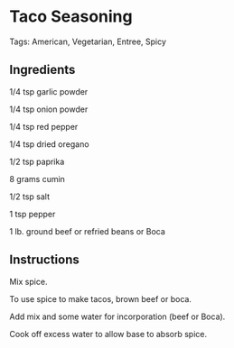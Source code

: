 # Taco Seasoning

Tags: American, Vegetarian, Entree, Spicy



## Ingredients

1/4  tsp garlic powder

1/4  tsp onion powder

1/4  tsp red pepper

1/4  tsp dried oregano

1/2  tsp paprika

8 grams cumin

1/2  tsp salt

1  tsp pepper

1  lb. ground beef or refried beans or Boca



## Instructions

Mix spice.

To use spice to make tacos, brown beef or boca.

Add mix and some water for incorporation (beef or Boca).

Cook off excess water to allow base to absorb spice.
